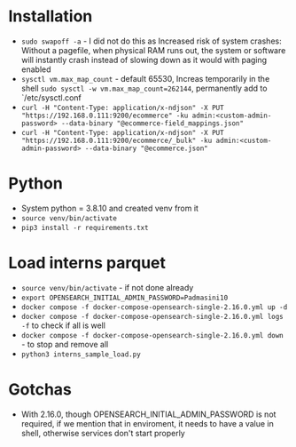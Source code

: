 # Installation
- `sudo swapoff -a` - I did not do this as Increased risk of system crashes: Without a pagefile, when physical RAM runs out, the system or software will instantly crash instead of slowing down as it would with paging enabled
- `sysctl vm.max_map_count` - default 65530, Increas temporarily in the shell `sudo sysctl -w vm.max_map_count=262144`, permanently add to `/etc/sysctl.conf
- `curl -H "Content-Type: application/x-ndjson" -X PUT "https://192.168.0.111:9200/ecommerce" -ku admin:<custom-admin-password> --data-binary "@ecommerce-field_mappings.json"`
- `curl -H "Content-Type: application/x-ndjson" -X PUT "https://192.168.0.111:9200/ecommerce/_bulk" -ku admin:<custom-admin-password> --data-binary "@ecommerce.json"`

# Python
- System python = 3.8.10 and created venv from it
- `source venv/bin/activate` 
- `pip3 install -r requirements.txt`

# Load interns parquet
- `source venv/bin/activate` - if not done already
- `export OPENSEARCH_INITIAL_ADMIN_PASSWORD=Padmasini10`
- `docker compose -f docker-compose-opensearch-single-2.16.0.yml up -d`
- `docker compose -f docker-compose-opensearch-single-2.16.0.yml logs -f` to check if all is well
- `docker compose -f docker-compose-opensearch-single-2.16.0.yml down` - to stop and remove all
- `python3 interns_sample_load.py`

# Gotchas
- With 2.16.0, though OPENSEARCH_INITIAL_ADMIN_PASSWORD is not required, if we mention that in enviroment, it needs to have a value in shell, otherwise services don't start properly